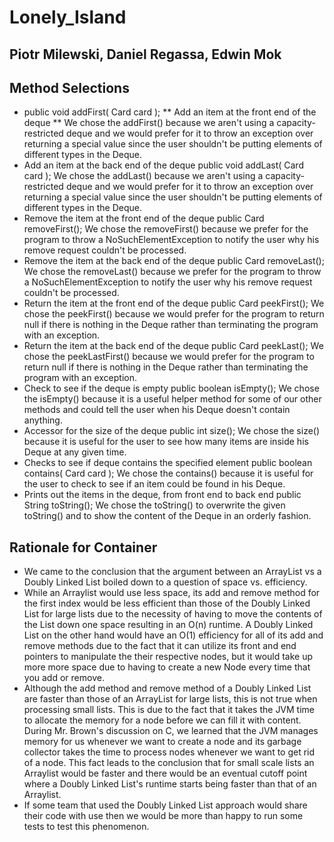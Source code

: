 # Lonely_Island
## Piotr Milewski, Daniel Regassa, Edwin Mok

## Method Selections

  * public void addFirst( Card card ); 
    ** Add an item at the front end of the deque
    ** We chose the addFirst() because we aren't using a capacity-restricted deque and we would prefer for it to throw an exception over returning a special value since the user shouldn't be putting elements of different types in the Deque.
  * Add an item at the back end of the deque
    public void addLast( Card card );
    We chose the addLast() because we aren't using a capacity-restricted deque and we would prefer for it to throw an exception over returning a special value since the user shouldn't be putting elements of different types in the Deque.
  * Remove the item at the front end of the deque
    public Card removeFirst();
    We chose the removeFirst() because we prefer for the program to throw a NoSuchElementException to notify the user why his remove request couldn't be processed.
  * Remove the item at the back end of the deque
    public Card removeLast();
    We chose the removeLast() because we prefer for the program to throw a NoSuchElementException to notify the user why his remove request couldn't be processed.
  * Return the item at the front end of the deque
    public Card peekFirst();
    We chose the peekFirst() because we would prefer for the program to return null if there is nothing in the Deque rather than terminating the program with an exception.
  * Return the item at the back end of the deque
    public Card peekLast();
    We chose the peekLastFirst() because we would prefer for the program to return null if there is nothing in the Deque rather than terminating the program with an exception.
  * Check to see if the deque is empty
    public boolean isEmpty();
    We chose the isEmpty() because it is a useful helper method for some of our other methods and could tell the user when his Deque doesn't contain anything.
  * Accessor for the size of the deque
    public int size();
    We chose the size() because it is useful for the user to see how many items are inside his Deque at any given time.
  * Checks to see if deque contains the specified element
    public boolean contains( Card card );
    We chose the contains() because it is useful for the user to check to see if an item could be found in his Deque.
  * Prints out the items in the deque, from front end to back end
    public String toString();
    We chose the toString() to overwrite the given toString() and to show the content of the Deque in an orderly fashion.

  
## Rationale for Container
 - We came to the conclusion that the argument between an ArrayList vs a Doubly Linked List boiled down to a question of space vs. efficiency. 
 - While an Arraylist would use less space, its add and remove method for the first index would be less efficient than those of the Doubly Linked List for large lists due to the necessity of having to move the contents of the List down one space resulting in an O(n) runtime. A Doubly Linked List on the other hand would have an O(1) efficiency for all of its add and remove methods due to the fact that it can utilize its front and end pointers to manipulate the their respective nodes, but it would take up more more space due to having to create a new Node every time that you add or remove. 
 - Although the add method and remove method of a Doubly Linked List are faster than those of an ArrayList for large lists, this is not true when processing small lists. This is due to the fact that it takes the JVM time to allocate the memory for a node before we can fill it with content. During Mr. Brown's discussion on C, we learned that the JVM manages memory for us whenever we want to create a node and its garbage collector takes the time to process nodes whenever we want to get rid of a node. This fact leads to the conclusion that for small scale lists an Arraylist would be faster and there would be an eventual cutoff point where a Doubly Linked List's runtime starts being faster than that of an Arraylist.
 - If some team that used the Doubly Linked List approach would share their code with use then we would be more than happy to run some tests to test this phenomenon.
